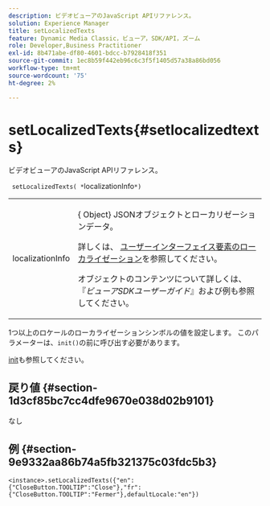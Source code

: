 ```yaml
---
description: ビデオビューアのJavaScript APIリファレンス。
solution: Experience Manager
title: setLocalizedTexts
feature: Dynamic Media Classic，ビューア，SDK/API，ズーム
role: Developer,Business Practitioner
exl-id: 8b471abe-df80-4601-bdcc-b7928418f351
source-git-commit: 1ec8b59f442eb96c6c3f5f1405d57a38a86bd056
workflow-type: tm+mt
source-wordcount: '75'
ht-degree: 2%

---
```


# setLocalizedTexts{#setlocalizedtexts}

ビデオビューアのJavaScript APIリファレンス。

` setLocalizedTexts( *`localizationInfo`*)`

<table id="table_896DFF34A68A403DB93A6D597461A573"> 
 <tbody> 
  <tr> 
   <td colname="col1"> <p> <span class="codeph"> <span class="varname"> localizationInfo</span> </span> </p> </td> 
   <td colname="col2"> <p> {<span class="codeph"> Object</span>} JSONオブジェクトとローカリゼーションデータ。 </p> <p>詳しくは、 <a href="../../../c-html5-s7-aem-asset-viewers/c-html5-20-zoom-viewer-about/c-html5-20-zoom-viewer-localization.md#concept-cbfc39344c494eb7b9f6a272cff0cc74" format="dita" scope="local">ユーザーインターフェイス要素のローカライゼーション</a>を参照してください。 </p> <p>オブジェクトのコンテンツについて詳しくは、『<i>ビューアSDKユーザーガイド</i>』および例も参照してください。 </p> </td> 
  </tr> 
 </tbody> 
</table>

1つ以上のロケールのローカライゼーションシンボルの値を設定します。 このパラメーターは、`init()`の前に呼び出す必要があります。

[init](../../../c-html5-s7-aem-asset-viewers/c-html5-20-zoom-viewer-about/c-html5-20-zoom-viewer-javascriptapiref/r-html5-zoom-viewer-20-javascriptapiref-init.md#reference-aee94dd92a28410784f7a1792e28683b)も参照してください。

## 戻り値 {#section-1d3cf85bc7cc4dfe9670e038d02b9101}

なし

## 例 {#section-9e9332aa86b74a5fb321375c03fdc5b3}

```
<instance>.setLocalizedTexts({"en":{"CloseButton.TOOLTIP":"Close"},"fr":{"CloseButton.TOOLTIP":"Fermer"},defaultLocale:"en"})
```
